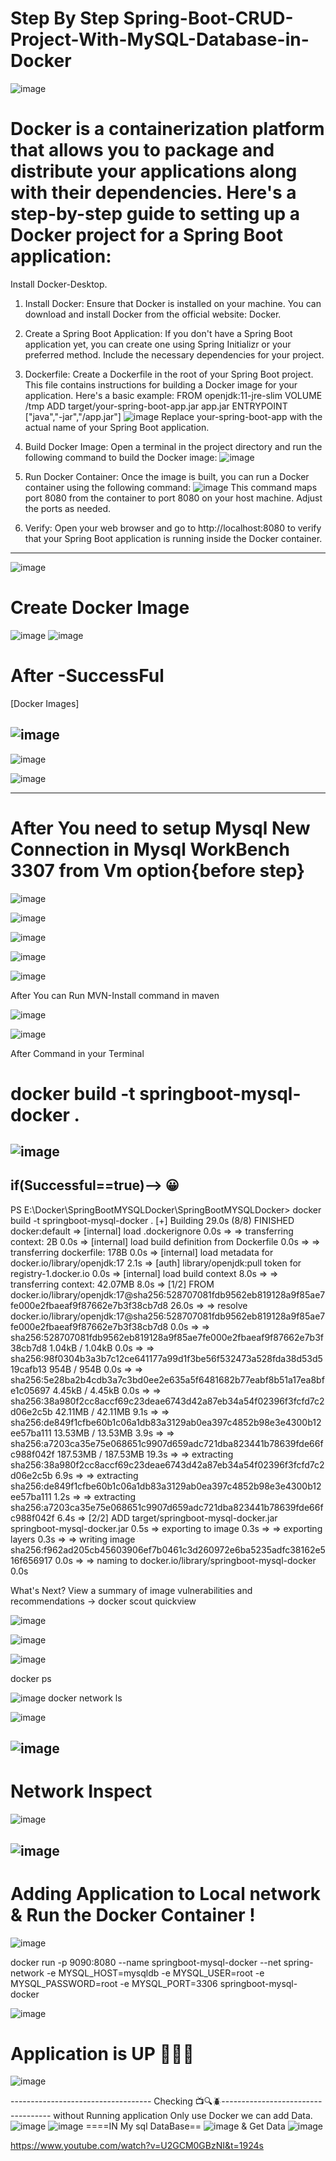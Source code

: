    # Step By Step Spring-Boot-CRUD-Project-With-MySQL-Database-in-Docker

![image](https://github.com/PrabhaWijera/Spring-Boot-CRUD-Project-With-MySQL-Database-in-Docker/assets/106425954/24fb5675-db71-4e19-88eb-44a96c877422)

# Docker is a containerization platform that allows you to package and distribute your applications along with their dependencies. Here's a step-by-step guide to setting up a Docker project for a Spring Boot application:
Install Docker-Desktop.
1. Install Docker:
Ensure that Docker is installed on your machine. You can download and install Docker from the official website: Docker.
2. Create a Spring Boot Application:
If you don't have a Spring Boot application yet, you can create one using Spring Initializr or your preferred method. Include the necessary dependencies for your project.
3. Dockerfile:
Create a Dockerfile in the root of your Spring Boot project. This file contains instructions for building a Docker image for your application. Here's a basic example:
FROM openjdk:11-jre-slim
VOLUME /tmp
ADD target/your-spring-boot-app.jar app.jar
ENTRYPOINT ["java","-jar","/app.jar"]
![image](https://github.com/PrabhaWijera/Spring-Boot-CRUD-Project-With-MySQL-Database-in-Docker/assets/106425954/a3e7c6cd-f09c-444c-8309-b2a1fdc8032c)
Replace your-spring-boot-app with the actual name of your Spring Boot application.
4. Build Docker Image:
Open a terminal in the project directory and run the following command to build the Docker image:
![image](https://github.com/PrabhaWijera/Spring-Boot-CRUD-Project-With-MySQL-Database-in-Docker/assets/106425954/a1047685-1bc2-49b6-8c3b-700f43d62d51)
5. Run Docker Container:
Once the image is built, you can run a Docker container using the following command:
![image](https://github.com/PrabhaWijera/Spring-Boot-CRUD-Project-With-MySQL-Database-in-Docker/assets/106425954/b18bcce7-6202-40fe-a06e-60decbc79c3e)
This command maps port 8080 from the container to port 8080 on your host machine. Adjust the ports as needed.

6. Verify:
Open your web browser and go to http://localhost:8080 to verify that your Spring Boot application is running inside the Docker container.

-------------------------------------------------------------------------------                  ------------------------------------------------------------
![image](https://github.com/PrabhaWijera/Spring-Boot-CRUD-Project-With-MySQL-Database-in-Docker/assets/106425954/8f246ff4-d49c-438a-86a1-0a057e51c862)

# Create Docker Image

![image](https://github.com/PrabhaWijera/Spring-Boot-CRUD-Project-With-MySQL-Database-in-Docker/assets/106425954/f0703470-3a31-473c-a637-bc0afb13136b)
![image](https://github.com/PrabhaWijera/Spring-Boot-CRUD-Project-With-MySQL-Database-in-Docker/assets/106425954/9748498e-3c48-4294-ae9c-075116411758)

# After -SuccessFul
[Docker Images]

![image](https://github.com/PrabhaWijera/Spring-Boot-CRUD-Project-With-MySQL-Database-in-Docker/assets/106425954/7b8f828c-439b-42ef-99e9-18ddfad3cf92)
-------------------------------------------------------


![image](https://github.com/PrabhaWijera/Spring-Boot-CRUD-Project-With-MySQL-Database-in-Docker/assets/106425954/5bb8db1d-1734-437e-8d7a-eef7ae8f2b08)

![image](https://github.com/PrabhaWijera/Spring-Boot-CRUD-Project-With-MySQL-Database-in-Docker/assets/106425954/2c2633f3-da67-4d92-8ea7-c5287f53accb)

-------------------------------------------------------------
 # After You need to setup Mysql New Connection in Mysql WorkBench 3307 from Vm option{before step}

 ![image](https://github.com/PrabhaWijera/Spring-Boot-CRUD-Project-With-MySQL-Database-in-Docker/assets/106425954/838e7e42-6eb7-47c3-9873-37d2fa56bc21)

![image](https://github.com/PrabhaWijera/Spring-Boot-CRUD-Project-With-MySQL-Database-in-Docker/assets/106425954/12767a55-20f2-420c-83a7-24413c71e4ca)

![image](https://github.com/PrabhaWijera/Spring-Boot-CRUD-Project-With-MySQL-Database-in-Docker/assets/106425954/026c6bf0-79cd-4e09-a504-1c2586fadc55)

![image](https://github.com/PrabhaWijera/Spring-Boot-CRUD-Project-With-MySQL-Database-in-Docker/assets/106425954/dbcf77fc-3987-4a05-a45c-672225a74ae7)


![image](https://github.com/PrabhaWijera/Spring-Boot-CRUD-Project-With-MySQL-Database-in-Docker/assets/106425954/59179f01-6f14-467b-9e47-084bdb20b13a)


After You can Run MVN-Install command in maven

 ![image](https://github.com/PrabhaWijera/Spring-Boot-CRUD-Project-With-MySQL-Database-in-Docker/assets/106425954/69c88179-a9f6-4d26-85c6-a8012f347a63)

![image](https://github.com/PrabhaWijera/Spring-Boot-CRUD-Project-With-MySQL-Database-in-Docker/assets/106425954/1c6f7120-533b-4731-abc6-aa841d7b6d55)

After Command in your Terminal 
 # docker build -t springboot-mysql-docker .


![image](https://github.com/PrabhaWijera/Spring-Boot-CRUD-Project-With-MySQL-Database-in-Docker/assets/106425954/f4553246-40a5-4b8c-9dd0-9552ce89635f)
-------------------------------------
if(Successful==true)--> 😀
---------------------------------
PS E:\Docker\SpringBootMYSQLDocker\SpringBootMYSQLDocker> docker build -t springboot-mysql-docker .
[+] Building 29.0s (8/8) FINISHED                                                                                                                                      docker:default
 => [internal] load .dockerignore                                                                                                                                                0.0s
 => => transferring context: 2B                                                                                                                                                  0.0s
 => [internal] load build definition from Dockerfile                                                                                                                             0.0s
 => => transferring dockerfile: 178B                                                                                                                                             0.0s
 => [internal] load metadata for docker.io/library/openjdk:17                                                                                                                    2.1s
 => [auth] library/openjdk:pull token for registry-1.docker.io                                                                                                                   0.0s
 => [internal] load build context                                                                                                                                                8.0s
 => => transferring context: 42.07MB                                                                                                                                             8.0s
 => [1/2] FROM docker.io/library/openjdk:17@sha256:528707081fdb9562eb819128a9f85ae7fe000e2fbaeaf9f87662e7b3f38cb7d8                                                             26.0s
 => => resolve docker.io/library/openjdk:17@sha256:528707081fdb9562eb819128a9f85ae7fe000e2fbaeaf9f87662e7b3f38cb7d8                                                              0.0s
 => => sha256:528707081fdb9562eb819128a9f85ae7fe000e2fbaeaf9f87662e7b3f38cb7d8 1.04kB / 1.04kB                                                                                   0.0s
 => => sha256:98f0304b3a3b7c12ce641177a99d1f3be56f532473a528fda38d53d519cafb13 954B / 954B                                                                                       0.0s
 => => sha256:5e28ba2b4cdb3a7c3bd0ee2e635a5f6481682b77eabf8b51a17ea8bfe1c05697 4.45kB / 4.45kB                                                                                   0.0s
 => => sha256:38a980f2cc8accf69c23deae6743d42a87eb34a54f02396f3fcfd7c2d06e2c5b 42.11MB / 42.11MB                                                                                 9.1s
 => => sha256:de849f1cfbe60b1c06a1db83a3129ab0ea397c4852b98e3e4300b12ee57ba111 13.53MB / 13.53MB                                                                                 3.9s 
 => => sha256:a7203ca35e75e068651c9907d659adc721dba823441b78639fde66fc988f042f 187.53MB / 187.53MB                                                                              19.3s 
 => => extracting sha256:38a980f2cc8accf69c23deae6743d42a87eb34a54f02396f3fcfd7c2d06e2c5b                                                                                        6.9s
 => => extracting sha256:de849f1cfbe60b1c06a1db83a3129ab0ea397c4852b98e3e4300b12ee57ba111                                                                                        1.2s
 => => extracting sha256:a7203ca35e75e068651c9907d659adc721dba823441b78639fde66fc988f042f                                                                                        6.4s
 => [2/2] ADD target/springboot-mysql-docker.jar springboot-mysql-docker.jar                                                                                                     0.5s
 => exporting to image                                                                                                                                                           0.3s
 => => exporting layers                                                                                                                                                          0.3s
 => => writing image sha256:f962ad205cb45603906ef7b0461c3d260972e6ba5235adfc38162e516f656917                                                                                     0.0s 
 => => naming to docker.io/library/springboot-mysql-docker                                                                                                                       0.0s 

What's Next?
  View a summary of image vulnerabilities and recommendations → docker scout quickview

![image](https://github.com/PrabhaWijera/Spring-Boot-CRUD-Project-With-MySQL-Database-in-Docker/assets/106425954/a3a8736d-464f-42b1-a522-4f0030ec509e)


![image](https://github.com/PrabhaWijera/Spring-Boot-CRUD-Project-With-MySQL-Database-in-Docker/assets/106425954/5bc0f14e-e5c5-44ab-b6e6-b576e649ce23)

![image](https://github.com/PrabhaWijera/Spring-Boot-CRUD-Project-With-MySQL-Database-in-Docker/assets/106425954/c2dab11a-bbb7-4396-88d0-3c15c9e3252e)

docker ps

![image](https://github.com/PrabhaWijera/Spring-Boot-CRUD-Project-With-MySQL-Database-in-Docker/assets/106425954/7aea236f-969c-4aab-be21-20c3eeab98e5)
docker network ls

![image](https://github.com/PrabhaWijera/Spring-Boot-CRUD-Project-With-MySQL-Database-in-Docker/assets/106425954/35ee334b-861a-4457-a6c5-9bd3a2028027)


![image](https://github.com/PrabhaWijera/Spring-Boot-CRUD-Project-With-MySQL-Database-in-Docker/assets/106425954/81ceb40b-e7ad-48ac-84fb-1e2f337f4574)
----------------------------------
# Network Inspect

![image](https://github.com/PrabhaWijera/Spring-Boot-CRUD-Project-With-MySQL-Database-in-Docker/assets/106425954/649ea542-5da0-4f34-8432-52aff7f46f86)

 ![image](https://github.com/PrabhaWijera/Spring-Boot-CRUD-Project-With-MySQL-Database-in-Docker/assets/106425954/92d9a490-ca44-4845-97eb-8ff0681e1f75)
------------------------------------------------
 # Adding Application to Local network & Run the Docker Container !
 

![image](https://github.com/PrabhaWijera/Spring-Boot-CRUD-Project-With-MySQL-Database-in-Docker/assets/106425954/439d2cd1-362e-4cce-8c55-cf760bc16a1a)

 docker run -p 9090:8080 --name springboot-mysql-docker --net spring-network -e MYSQL_HOST=mysqldb -e MYSQL_USER=root -e MYSQL_PASSWORD=root -e MYSQL_PORT=3306 springboot-mysql-docker

![image](https://github.com/PrabhaWijera/Spring-Boot-CRUD-Project-With-MySQL-Database-in-Docker/assets/106425954/8a11181b-b4e8-49a4-af50-829437062364)

 # Application is UP 🔰🔰🔰

 ![image](https://github.com/PrabhaWijera/Spring-Boot-CRUD-Project-With-MySQL-Database-in-Docker/assets/106425954/d1a55c9a-accf-45fe-ac03-5ceaa0b09e26)

 ----------------------------------- Checking 📺🔍🪲-----------------------------------
without Running application Only use Docker we can add Data.
![image](https://github.com/PrabhaWijera/Spring-Boot-CRUD-Project-With-MySQL-Database-in-Docker/assets/106425954/9bffc9b0-2035-4bf2-ac01-628d75f24443)
![image](https://github.com/PrabhaWijera/Spring-Boot-CRUD-Project-With-MySQL-Database-in-Docker/assets/106425954/9ac7ef15-ca6d-4ecc-a22a-0817df19590e)
====IN My sql DataBase==
![image](https://github.com/PrabhaWijera/Spring-Boot-CRUD-Project-With-MySQL-Database-in-Docker/assets/106425954/fec9f241-18a0-4bad-b2cd-bbe0650268df)
&
Get Data
![image](https://github.com/PrabhaWijera/Spring-Boot-CRUD-Project-With-MySQL-Database-in-Docker/assets/106425954/1d0ad21e-0d1c-4fda-9ef5-bf0467a52d2e)

https://www.youtube.com/watch?v=U2GCM0GBzNI&t=1924s
